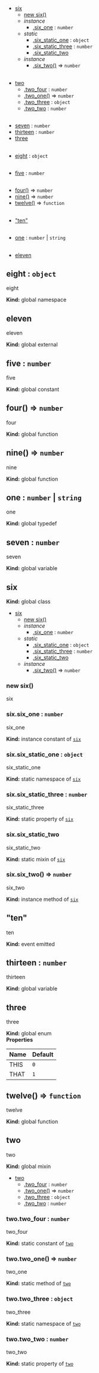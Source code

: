 ## 
* [six](#six)
  * [new six()](#new_six_new)
  * _instance_
    * [.six_one](#six+six_one) : <code>number</code>
  * _static_
    * [.six_static_one](#six.six_static_one) : <code>object</code>
    * [.six_static_three](#six.six_static_three) : <code>number</code>
    * [.six_static_two](#six.six_static_two)
  * _instance_
    * [.six_two()](#six+six_two) ⇒ <code>number</code>
## 
* [two](#two)
  * [.two_four](#two.two_four) : <code>number</code>
  * [.two_one()](#two.two_one) ⇒ <code>number</code>
  * [.two_three](#two.two_three) : <code>object</code>
  * [.two_two](#two.two_two) : <code>number</code>
## 
* [seven](#seven) : <code>number</code>
* [thirteen](#thirteen) : <code>number</code>
* [three](#three)
## 
* [eight](#eight) : <code>object</code>
## 
* [five](#five) : <code>number</code>
## 
* [four()](#four) ⇒ <code>number</code>
* [nine()](#nine) ⇒ <code>number</code>
* [twelve()](#twelve) ⇒ <code>function</code>
## 
* ["ten"](#event_ten)
## 
* [one](#one) : <code>number</code> &#124; <code>string</code>
## 
* [eleven](#external_eleven)
<a name="eight"></a>
## eight : <code>object</code>
eight

**Kind:** global namespace  
<a name="external_eleven"></a>
## eleven
eleven

**Kind:** global external  
<a name="five"></a>
## five : <code>number</code>
five

**Kind:** global constant  
<a name="four"></a>
## four() ⇒ <code>number</code>
four

**Kind:** global function  
<a name="nine"></a>
## nine() ⇒ <code>number</code>
nine

**Kind:** global function  
<a name="one"></a>
## one : <code>number</code> &#124; <code>string</code>
one

**Kind:** global typedef  
<a name="seven"></a>
## seven : <code>number</code>
seven

**Kind:** global variable  
<a name="six"></a>
## six
**Kind:** global class  

* [six](#six)
  * [new six()](#new_six_new)
  * _instance_
    * [.six_one](#six+six_one) : <code>number</code>
  * _static_
    * [.six_static_one](#six.six_static_one) : <code>object</code>
    * [.six_static_three](#six.six_static_three) : <code>number</code>
    * [.six_static_two](#six.six_static_two)
  * _instance_
    * [.six_two()](#six+six_two) ⇒ <code>number</code>

<a name="new_six_new"></a>
### new six()
six

<a name="six+six_one"></a>
### six.six_one : <code>number</code>
six_one

**Kind:** instance constant of <code>[six](#six)</code>  
<a name="six.six_static_one"></a>
### six.six_static_one : <code>object</code>
six_static_one

**Kind:** static namespace of <code>[six](#six)</code>  
<a name="six.six_static_three"></a>
### six.six_static_three : <code>number</code>
six_static_three

**Kind:** static property of <code>[six](#six)</code>  
<a name="six.six_static_two"></a>
### six.six_static_two
six_static_two

**Kind:** static mixin of <code>[six](#six)</code>  
<a name="six+six_two"></a>
### six.six_two() ⇒ <code>number</code>
six_two

**Kind:** instance method of <code>[six](#six)</code>  
<a name="event_ten"></a>
## "ten"
ten

**Kind:** event emitted  
<a name="thirteen"></a>
## thirteen : <code>number</code>
thirteen

**Kind:** global variable  
<a name="three"></a>
## three
three

**Kind:** global enum  
**Properties**

| Name | Default |
| --- | --- |
| THIS | <code>0</code> | 
| THAT | <code>1</code> | 

<a name="twelve"></a>
## twelve() ⇒ <code>function</code>
twelve

**Kind:** global function  
<a name="two"></a>
## two
two

**Kind:** global mixin  

* [two](#two)
  * [.two_four](#two.two_four) : <code>number</code>
  * [.two_one()](#two.two_one) ⇒ <code>number</code>
  * [.two_three](#two.two_three) : <code>object</code>
  * [.two_two](#two.two_two) : <code>number</code>

<a name="two.two_four"></a>
### two.two_four : <code>number</code>
two_four

**Kind:** static constant of <code>[two](#two)</code>  
<a name="two.two_one"></a>
### two.two_one() ⇒ <code>number</code>
two_one

**Kind:** static method of <code>[two](#two)</code>  
<a name="two.two_three"></a>
### two.two_three : <code>object</code>
two_three

**Kind:** static namespace of <code>[two](#two)</code>  
<a name="two.two_two"></a>
### two.two_two : <code>number</code>
two_two

**Kind:** static property of <code>[two](#two)</code>  
